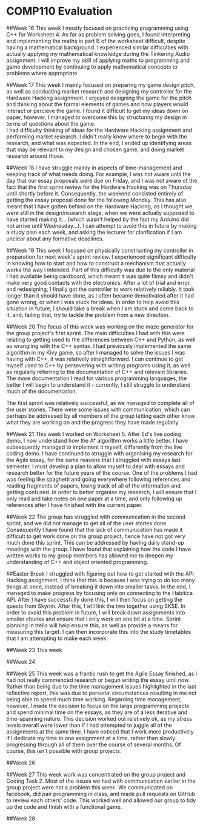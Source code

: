 # COMP110 Evaluation

##Week 16
This week I mostly focused on practicing programming using C++ for Worksheet 4. As far as problem solving goes, I found interpreting and implementing the maths in part B of the worksheet difficult, despite having a mathematical background. I experienced similar difficulties with actually applying my mathematical knowledge during the Tinkering Audio assignment. I will improve my skill of applying maths to programming and game development by continuing to apply mathematical concepts to problems where appropriate.

##Week 17
This week I mainly focused on preparing my game design pitch, as well as conducting market research and designing my controller for the Hardware Hacking assignment. I enjoyed designing the game for the pitch and thinking about the formal elements of games and how players would interact or percieve the game. I found it difficult to get my ideas down on paper, however. I managed to overcome this by structuring my design in terms of questions about the game.  
I had difficulty thinking of ideas for the Hardware Hacking assignment and performing market research. I didn't really know where to begin with the research, and what was expected. In the end, I ended up identifying areas that may be relevant to my design and chosen game, and doing market research around those.

##Week 18
I have struggle mainly in aspects of time-management and keeping track of what needs doing. For example, I was not aware until the day that our essay proposals were due on Friday, and I was not aware of the fact that the first sprint review for the Hardware Hacking was on Thursday until shortly before it. Consequently, the weekend consisted entirely of getting the essay proposal done for the following Monday. This has also meant that I have gotten behind on the Hardware Hacking, as I thought we were still in the design/research stage, when we were actually supposed to have started making it... (which wasn't helped by the fact my Arduino did not arrive until Wednesday...).
I can attempt to avoid this in future by making a study plan each week, and asking the lecturer for clarification if I am unclear about any formative deadlines.

##Week 19
This week I focused on physically constructing my controller in preparation for next week's sprint review. I experienced significant difficulty in knowing how to start and how to construct a mechanism that actually works the way I intended. Part of this difficulty was due to the only material I had available being cardboard, which meant it was quite flimsy and didn't make very good contacts with the electronics. After a lot of trial and error, and redesigning, I finally got the controller to work relatively reliably.
It took longer than it should have done, as I often became demotivated after it had gone wrong, or when I was stuck for ideas. In order to help avoid this situation in future, I should take a break when I am stuck and come back to it, and, failing that, try to tackle the problem from a new direction.

##Week 20
The focus of this week was working on the maze generator for the group project's first sprint. The main difficulties I had with this were relating to getting used to the differences between C++ and Python, as well as wrangling with the C++ syntax. I had previously implemented the same algorithm in my Kivy game, so after I managed to solve the issues I was having with C++, it was relatively straightforward. I can continue to get myself used to C++ by persevering with writing programs using it, as well as regularly referring to the documentation of C++ and relevant libraries. The more documentation I read for various programming languages, the better I will begin to understand it - currently, I still struggle to understand much of the documentation.

The first sprint was relatively successful, as we managed to complete all of the user stories. There were some issues with communication, which can perhaps be addressed by all members of the group letting each other know what they are working on and the progress they have made regularly.

##Week 21
This week I worked on Worksheet 5. After Ed's live coding demo, I now understand how the A* algorithm works a little better. I have subsequently managed to implement it myself, differently from the live coding demo.
I have continued to struggle with organising my research for the Agile essay, for the same reasons that I struggled with essays last semester. I must develop a plan to allow myself to deal with essays and research better for the future years of the course.
 One of the problems I had was feeling like spaghetti and going everywhere following references and reading fragments of papers, losing track of all of the information and getting confused. In order to better organise my research, I will ensure that I only read and take notes on one paper at a time, and only following up references after I have finished with the current paper.

##Week 22
The group has struggled with communication in the second sprint, and we did not manage to get all of the user stories done. Consequently I have found that the lack of communication has made it difficult to get work done on the group project, hence have not got very much done this sprint. This can be addressed by having daily stand-up meetings with the group.
I have found that explaining how the code I have written works to my group members has allowed me to deepen my understanding of C++ and object oriented programming.

##Easter Break
I struggled with figuring out how to get started with the API Hacking assignment. I think that this is because I was trying to do too many things at once, instead of breaking it down into smaller tasks. In the end, I managed to make progress by focusing only on connecting to the Habitica API. After I have successfully done this, I will then focus on getting the quests from Skyrim. After this, I will link the two together using SKSE.
In order to avoid this problem in future, I will break down assignments into smaller chunks and ensure that I only work on one bit at a time. Sprint planning in trello will help ensure this, as well as provide a means for measuring this target. I can then incorporate this into the study timetables that I am attempting to make each week.

##Week 23
This week


##Week 24

##Week 25
This week was a frantic rush to get the Agile Essay finished, as I had not really commenced research or begun writing the essay until now. Rather than being due to the time management issues highlighted in the last reflective report, this was due to personal circumstances resulting in me not being able to spend much time working. 
Regarding time management, however, I made the decision to focus on the large programming projects and spend minimal time on the essays, as they are of a less iterative and time-spanning nature. This decision worked out relatively ok, as my stress levels overall were lower than if I had attempted to juggle all of the assignments at the same time.
I have noticed that I work more productively if I dedicate my time to one assignment at a time, rather than slowly progressing through all of them over the course of several months. Of course, this isn't possible with group projects.


##Week 26

##Week 27
This week work was concentrated on the group project and Coding Task 2. Most of the issues we had with communication earlier in the group project were not a problem this week. We communicated on facebook, did pair programming in class, and made pull requests on GitHub to review each others' code. This worked well and allowed our group to tidy up the code and finish with a functional game. 

##Week 28
